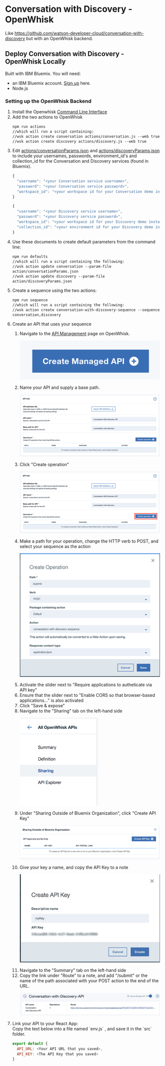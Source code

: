 # Conversation with Discovery - OpenWhisk
Like https://github.com/watson-developer-cloud/conversation-with-discovery but with an OpenWhisk backend.

## Deploy Conversation with Discovery - OpenWhisk Locally

<p>Built with IBM Bluemix. You will need:
<ul><li>an IBM Bluemix account. <a href="https://console.bluemix.net/?cm_mmc=GitHubReadMe">Sign up</a> here.</li>
<li>Node.js</li></ul>
</p>

### Setting up the OpenWhisk Backend
<ol><li>Install the Openwhisk <a href="https://console.bluemix.net/openwhisk/learn/cli">Command Line Interface</a></li>
<li>Add the two actions to OpenWhisk</li>
    
    npm run actions
    //which will run a script containing:
    //wsk action create conversation actions/conversation.js --web true
    //wsk action create discovery actions/discovery.js --web true

<li>Edit <a href="actions/conversationParams.json">actions/conversationParams.json</a> and <a href="actions/discoveryParams.json">actions/discoveryParams.json</a> to include your usernames, passwords, environment_id's and collection_id for the Conversation and Discovery services (found in Bluemix).</li>

```javascript
{
  "username": "<your Conversation service username>",
  "password": "<your Conversation service password>",
  "workspace_id": "<your workspace id for your Conversation demo instance>"
}
```

```javascript
{
  "username": "<your Discovery service username>",
  "password": "<your Discovery service password>",
  "workspace_id": "<your workspace id for your Discovery demo instance>",
  "collection_id": "<your environment id for your Discovery demo instance>"
}
```

<li>Use these documents to create default parameters from the command line: </li>

    
    npm run defaults
    //which will run a script containing the following:
    //wsk action update conversation --param-file action/conversationParams.json
    //wsk action update discovery --param-file action/discoveryParams.json

<li>Create a sequence using the two actions:</li>

    npm run sequence
    //which will run a script containing the following:
    //wsk action create conversation-with-discovery-sequence --sequence conversation,discovery
    
<li>Create an API that uses your sequence</li>
<ol><li>Navigate to the <a href="https://console.bluemix.net/openwhisk/apimanagement?env_id=ibm:yp:us-south">API Management</a> page on OpenWhisk.</li>

![Create new API]( README_pictures/Create_API.png?raw=true )

<li>Name your API and supply a base path.</li>

![Name API and base path]( README_pictures/API_info.png?raw=true )

<li>Click "Create operation"</li>

![Create operation]( README_pictures/Create_operation.png?raw=true )

<li>Make a path for your operation, change the HTTP verb to POST, and select your sequence as the action</li>

![Operation form]( README_pictures/Create_Operation_Form.png?raw=true )

<li>Activate the slider next to "Require applications to autheticate via API key"</li>
<li>Ensure that the slider next to "Enable CORS so that browser-based applications..." is also activated</li>
<li>Click "Save & expose"</li>
<li>Navigate to the "Sharing" tab on the left-hand side</li>

![Sharing tab]( README_pictures/Sharing_tab.png?raw=true )

<li>Under "Sharing Outside of Bluemix Organization", click "Create API Key"</li>

![Create API key]( README_pictures/Create_API_key.png?raw=true )

<li>Give your key a name, and copy the API Key to a note</li>

![Key naming]( README_pictures/Key_naming.png?raw=true )

<li>Navigate to the "Summary" tab on the left-hand side</li>
<li>Copy the link under "Route" to a note, and add "/submit" or the name of the path associated with your POST action to the end of the URL.</li>

![Route_link]( README_pictures/Route_link.png?raw=true )

</ol>
<li>Link your API to your React App:</li>
Copy the text below into a file named `env.js` , and save it in the `src` folder.

```javascript
export default {
  API_URL: <Your API URL that you saved>,
  API_KEY: <The API Key that you saved>
}
```
